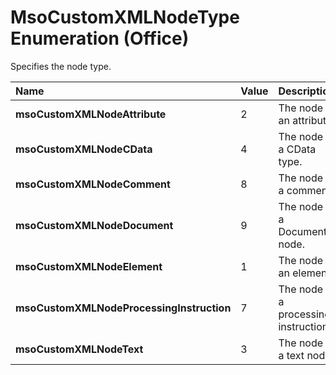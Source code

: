 
# MsoCustomXMLNodeType Enumeration (Office)

Specifies the node type.



|**Name**|**Value**|**Description**|
|:-----|:-----|:-----|
|**msoCustomXMLNodeAttribute**|2|The node is an attribute.|
|**msoCustomXMLNodeCData**|4|The node is a CData type.|
|**msoCustomXMLNodeComment**|8|The node is a comment.|
|**msoCustomXMLNodeDocument**|9|The node is a Document node.|
|**msoCustomXMLNodeElement**|1|The node is an element.|
|**msoCustomXMLNodeProcessingInstruction**|7|The node is a processing instruction.|
|**msoCustomXMLNodeText**|3|The node is a text node.|
